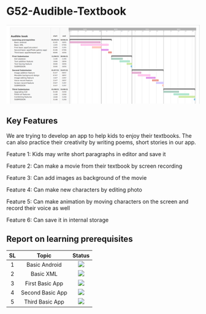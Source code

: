 # G52-Audible-Textbook

![](GanttChart/GanttChart.png)

Key Features
-------------

We are trying to develop an app to help kids to enjoy their textbooks. The can also practice their creativity by writing poems, short stories in our app.

Feature 1: Kids may write short paragraphs in editor and save it


Feature 2: Can make a movie from their textbook by screen recording

Feature 3: Can add images as background of the movie

Feature 4: Can make new characters by editing photo

Feature 5: Can make animation by moving characters on the screen and record their voice as well

Feature 6: Can save it in internal storage

Report on learning prerequisites
---------------------------------

SL  |   Topic  | Status |
:-: | :-------:| :-----:|
1   | Basic Android| ![](https://img.shields.io/badge/Basics-Done-brightgreen) |
2   | Basic XML    | ![](https://img.shields.io/badge/XML-Ongoing-blue) |
3   | First Basic App| ![](https://img.shields.io/badge/Calculator-Done-brightgreen) |
4   | Second Basic App| ![](https://img.shields.io/badge/Gallery-Ongoing-blue) |
5   | Third Basic App| ![](https://img.shields.io/badge/Notepad-Left-critical) |
